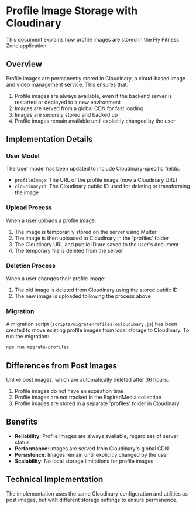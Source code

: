 # Profile Image Storage with Cloudinary

This document explains how profile images are stored in the Fly Fitness Zone application.

## Overview

Profile images are permanently stored in Cloudinary, a cloud-based image and video management service. This ensures that:

1. Profile images are always available, even if the backend server is restarted or deployed to a new environment
2. Images are served from a global CDN for fast loading
3. Images are securely stored and backed up
4. Profile images remain available until explicitly changed by the user

## Implementation Details

### User Model

The User model has been updated to include Cloudinary-specific fields:

- `profileImage`: The URL of the profile image (now a Cloudinary URL)
- `cloudinaryId`: The Cloudinary public ID used for deleting or transforming the image

### Upload Process

When a user uploads a profile image:

1. The image is temporarily stored on the server using Multer
2. The image is then uploaded to Cloudinary in the 'profiles' folder
3. The Cloudinary URL and public ID are saved to the user's document
4. The temporary file is deleted from the server

### Deletion Process

When a user changes their profile image:

1. The old image is deleted from Cloudinary using the stored public ID
2. The new image is uploaded following the process above

### Migration

A migration script (`scripts/migrateProfilesToCloudinary.js`) has been created to move existing profile images from local storage to Cloudinary. To run the migration:

```bash
npm run migrate-profiles
```

## Differences from Post Images

Unlike post images, which are automatically deleted after 36 hours:

1. Profile images do not have an expiration time
2. Profile images are not tracked in the ExpiredMedia collection
3. Profile images are stored in a separate 'profiles' folder in Cloudinary

## Benefits

- **Reliability**: Profile images are always available, regardless of server status
- **Performance**: Images are served from Cloudinary's global CDN
- **Persistence**: Images remain until explicitly changed by the user
- **Scalability**: No local storage limitations for profile images

## Technical Implementation

The implementation uses the same Cloudinary configuration and utilities as post images, but with different storage settings to ensure permanence.